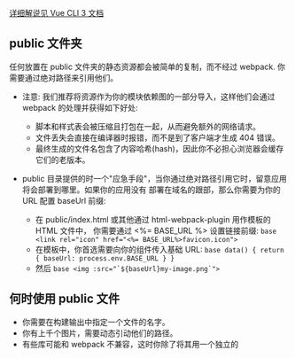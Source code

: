 [详细解说见 Vue CLI 3 文档](https://cli.vuejs.org/zh/guide/html-and-static-assets.html#public-%E6%96%87%E4%BB%B6%E5%A4%B9)

## public 文件夹
  任何放置在 public 文件夹的静态资源都会被简单的复制，而不经过 webpack. 你需要通过绝对路径来引用他们。
  - 注意: 我们推荐将资源作为你的模块依赖图的一部分导入，这样他们会通过 webpack 的处理并获得如下好处:
     + 脚本和样式表会被压缩且打包在一起，从而避免额外的网络请求。
     + 文件丢失会直接在编译器时报错，而不是到了客户端才生成 404 错误。
     + 最终生成的文件名包含了内容哈希(hash)，因此你不必担心浏览器会缓存它们的老版本。
  
  - public 目录提供的时一个"应急手段"，当你通过绝对路径引用它时，留意应用将会部署到哪里。如果你的应用没有
  部署在域名的跟部，那么你需要为你的 URL 配置 baseUrl 前缀: 
     + 在 public/index.html 或其他通过 html-webpack-plugin 用作模板的 HTML 文件中， 你需要通过
     <%= BASE_URL %> 设置链接前缀:
            ```base
                <link rel="icon" href="<%= BASE_URL%>favicon.icon">
            ``` 
     + 在模板中，你首选需要向你的组件传入基础 URL:
             ```base
                data() {
                    return {
                        baseUrl: process.env.BASE_URL
                    }
                }   
             ``` 
     + 然后
            ```base
                <img :src="`${baseUrl}my-image.png`">
            ```   

## 何时使用 public 文件
   - 你需要在构建输出中指定一个文件的名字。
   - 你有上千个图片，需要动态引动他们的路径。
   - 有些库可能和 webpack 不兼容，这时你除了将其用一个独立的 <script> 标签引入没有别的选择。